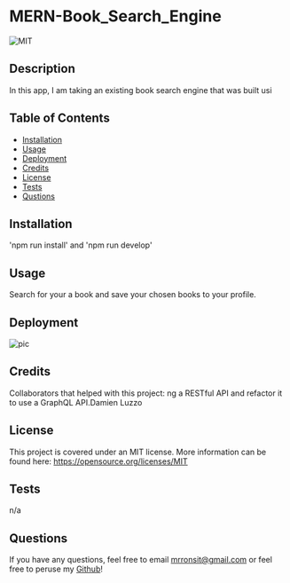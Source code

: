 
# MERN-Book_Search_Engine

![MIT](https://img.shields.io/badge/License-MIT-yellow.svg)
## Description
In this app, I am taking an existing book search engine that was built usi

## Table of Contents
- [Installation](#installation)
- [Usage](#usage)
- [Deployment](#deployment)
- [Credits](#credits)
- [License](#license)
- [Tests](#tests)
- [Qustions](#questions)

## Installation
'npm run install' and 'npm run develop'

## Usage
Search for your a book and save your chosen books to your profile.

## Deployment
![pic](./images/pic.png)

## Credits
Collaborators that helped with this project: ng a RESTful API and refactor it to use a GraphQL API.Damien Luzzo

## License
This project is covered under an MIT license. More information can be found here: https://opensource.org/licenses/MIT

## Tests
n/a

## Questions
If you have any questions, feel free to email <mrronsit@gmail.com> or feel free to peruse my [Github](https://github.com/sitmeister)!
